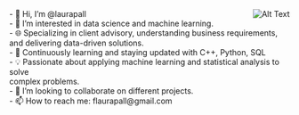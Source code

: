 <div style="text-align: right">
  <img align = "right" src="https://imgtr.ee/images/2023/07/15/3affb921a6f8c6d9a75e4a992fc4a3cf.jpeg" alt="Alt Text">
</div>
- 👋 Hi, I’m @laurapall <br>
- 👀 I’m interested in data science and machine learning.<br>
- 🌐 Specializing in client advisory, understanding business requirements,<br>
    and delivering data-driven solutions. <br>
- 🌱 Continuously learning and staying updated with C++, Python, SQL <br>
- 💡 Passionate about applying machine learning and statistical analysis to solve <br>
  complex problems. <br>
- 💞️ I’m looking to collaborate on different projects.<br>
 - 📫 How to reach me: flaurapall@gmail.com


<!---
laurapall/laurapall is a ✨ special ✨ repository because its `README.md` (this file) appears on your GitHub profile.
You can click the Preview link to take a look at your changes.
--->


